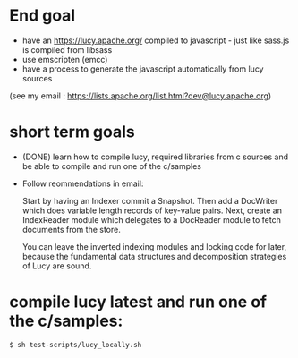 # End goal

 * have an https://lucy.apache.org/ compiled to javascript - just like sass.js is compiled from libsass
 * use emscripten (emcc)
 * have a process to generate the javascript automatically from lucy sources

(see my email : https://lists.apache.org/list.html?dev@lucy.apache.org)

# short term goals
 
 * (DONE) learn how to compile lucy, required libraries from c sources and be able to compile and run one of the c/samples 
 * Follow reommendations in email: 

    Start by having an Indexer commit a Snapshot. Then add a DocWriter
    which does variable length records of key-value pairs. Next, create an
    IndexReader module which delegates to a DocReader module to fetch
    documents from the store.

    You can leave the inverted indexing modules and locking code for
    later, because the fundamental data structures and decomposition
    strategies of Lucy are sound.

# compile lucy latest and run one of the c/samples: 

    $ sh test-scripts/lucy_locally.sh
